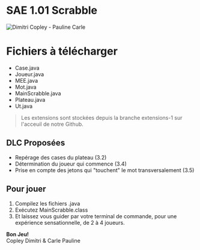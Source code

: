 # SAE 1.01 Scrabble 

![*Dimitri Copley - Pauline Carle*](https://4.bp.blogspot.com/-NdUJtp-e1PY/UlFjJSZ_BjI/AAAAAAAAaA0/8cEJSo9eqCA/s1600/scrabble+wallpapers.jpg)
# Fichiers à télécharger
 * Case.java
 * Joueur.java
 * MEE.java
 * Mot.java
 * MainScrabble.java
 * Plateau.java
 * Ut.java
> Les extensions sont stockées depuis la branche extensions-1 sur l'acceuil de notre Github.
## DLC Proposées
 * Repérage des cases du plateau (3.2)
 * Détermination du joueur qui commence (3.4)
 * Prise en compte des jetons qui "touchent" le mot transversalement (3.5)

## Pour jouer

 1. Compilez les fichiers .java 
 2. Exécutez MainScrabble.class
 3. Et laissez vous guider par votre terminal de commande, pour une expérience sensationnelle, de 2 à 4 joueurs.




**Bon Jeu!**  
Copley Dimitri & Carle Pauline

